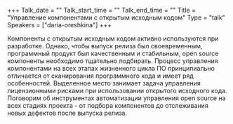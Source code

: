 +++
Talk_date = ""
Talk_start_time = ""
Talk_end_time = ""
Title = "Управление компонентами с открытым исходным кодом"
Type = "talk"
Speakers = ["daria-oreshkina"]
+++

Компоненты с открытым исходным кодом активно используются при разработке. Однако, чтобы выпуск релиза был своевременным, программный продукт был качественным и стабильным, open source компоненты необходимо тщательно подбирать. Процесс управления компонентами на всех этапах жизненного цикла ПО принципиально отличается от сканирования программного кода и имеет ряд особенностей. Выделенное место занимает задача управления лицензионными рисками при использовании открытого исходного кода. Поговорим об инструментах автоматизации управления open source на всех стадиях проекта - от подбора компонентов до отслеживания новых дефектов после выпуска релиза. 
